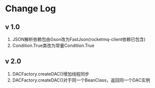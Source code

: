 Change Log
=================
v 1.0
-----------------
1. JSON解析依赖包由Gson改为FastJson(rocketmq-client依赖已包含)
2. Condition.True类改为常量Condition.True


v 2.0
-----------------
1. DACFactory.createDAC()增加线程同步
2. DACFactory.createDAC()对于同一个BeanClass，返回同一个DAC实例
